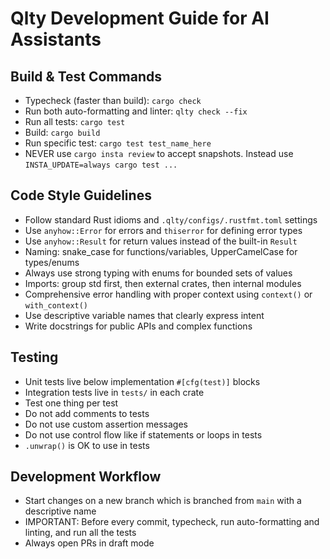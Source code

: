 # Qlty Development Guide for AI Assistants

## Build & Test Commands

- Typecheck (faster than build): `cargo check`
- Run both auto-formatting and linter: `qlty check --fix`
- Run all tests: `cargo test`
- Build: `cargo build`
- Run specific test: `cargo test test_name_here`
- NEVER use `cargo insta review` to accept snapshots. Instead use `INSTA_UPDATE=always cargo test ...`

## Code Style Guidelines

- Follow standard Rust idioms and `.qlty/configs/.rustfmt.toml` settings
- Use `anyhow::Error` for errors and `thiserror` for defining error types
- Use `anyhow::Result` for return values instead of the built-in `Result`
- Naming: snake_case for functions/variables, UpperCamelCase for types/enums
- Always use strong typing with enums for bounded sets of values
- Imports: group std first, then external crates, then internal modules
- Comprehensive error handling with proper context using `context()` or `with_context()`
- Use descriptive variable names that clearly express intent
- Write docstrings for public APIs and complex functions

## Testing

- Unit tests live below implementation `#[cfg(test)]` blocks
- Integration tests live in `tests/` in each crate
- Test one thing per test
- Do not add comments to tests
- Do not use custom assertion messages
- Do not use control flow like if statements or loops in tests
- `.unwrap()` is OK to use in tests

## Development Workflow

- Start changes on a new branch which is branched from `main` with a descriptive name
- IMPORTANT: Before every commit, typecheck, run auto-formatting and linting, and run all the tests
- Always open PRs in draft mode
